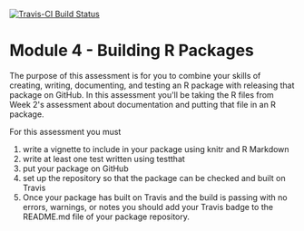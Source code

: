 [![Travis-CI Build Status](https://travis-ci.com/adircinho/farsViz.svg?branch=master)](https://travis-ci.com/adircinho/farsViz)


Module 4 - Building R Packages
=============================================

The purpose of this assessment is for you to combine your skills of creating, writing, documenting, and testing an R package with releasing that package on GitHub. In this assessment you'll be taking the R files from Week 2's assessment about documentation and putting that file in an R package.

For this assessment you must

1) write a vignette to include in your package using knitr and R Markdown
2) write at least one test written using testthat
3) put your package on GitHub
4) set up the repository so that the package can be checked and built on Travis
5) Once your package has built on Travis and the build is passing with no errors, warnings, or notes you should add your Travis badge to the README.md file of your package repository.
